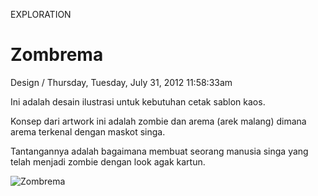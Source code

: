 <p class="type">EXPLORATION</p>

# Zombrema

<p class="meta">Design  /  Thursday, Tuesday, July 31, 2012 11:58:33am</p>

Ini adalah desain ilustrasi untuk kebutuhan cetak sablon kaos.

Konsep dari artwork ini adalah zombie dan arema (arek malang) dimana arema terkenal dengan maskot singa.

Tantangannya adalah bagaimana membuat seorang manusia singa yang telah menjadi zombie dengan look agak kartun.

![Zombrema](https://farooq-agent.web.app/assets/images/works/large/fFZNF0mp_work_image.png)

